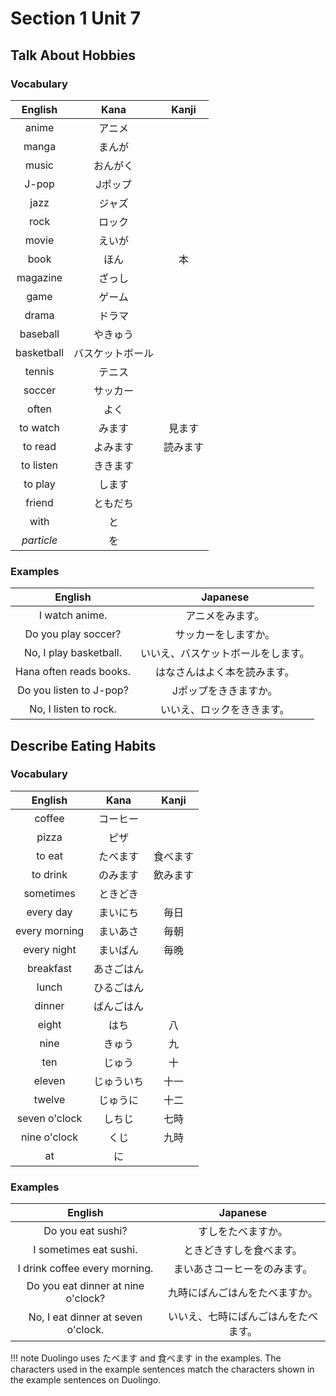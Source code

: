 # Section 1 Unit 7
## Talk About Hobbies
### Vocabulary
| English | Kana | Kanji |
|:-------:|:----:|:-----:|
| anime | アニメ | |
| manga | まんが | |
| music | おんがく | |
| J-pop | Jポップ | |
| jazz | ジャズ | |
| rock | ロック | |
| movie | えいが | |
| book | ほん | 本 |
| magazine | ざっし | |
| game | ゲーム | |
| drama | ドラマ | |
| baseball | やきゅう | |
| basketball | バスケットボール | |
| tennis | テニス | |
| soccer | サッカー | |
| often | よく | |
| to watch | みます | 見ます |
| to read | よみます | 読みます |
| to listen | ききます | |
| to play | します | |
| friend | ともだち | |
| with | と | |
| *particle* | を | |

### Examples
| English | Japanese |
|:-------:|:--------:|
| I watch anime. | アニメをみます。 |
| Do you play soccer? | サッカーをしますか。 |
| No, I play basketball. | いいえ、バスケットボールをします。 |
| Hana often reads books. | はなさんはよく本を読みます。 |
| Do you listen to J-pop? | Jポップをききますか。 |
| No, I listen to rock. | いいえ、ロックをききます。 |

## Describe Eating Habits
### Vocabulary
| English | Kana | Kanji |
|:-------:|:----:|:-----:|
| coffee | コーヒー | |
| pizza | ピザ | |
| to eat | たべます | 食べます |
| to drink | のみます | 飲みます |
| sometimes | ときどき | |
| every day | まいにち | 毎日 |
| every morning | まいあさ | 毎朝 |
| every night | まいばん | 毎晩 |
| breakfast | あさごはん | |
| lunch | ひるごはん | |
| dinner | ばんごはん | |
| eight | はち | 八 |
| nine | きゅう | 九 |
| ten | じゅう | 十 |
| eleven | じゅういち | 十一 |
| twelve | じゅうに | 十二 |
| seven o'clock | しちじ | 七時 |
| nine o'clock | くじ | 九時 |
| at | に | |

### Examples
| English | Japanese |
|:-------:|:--------:|
| Do you eat sushi? | すしをたべますか。 |
| I sometimes eat sushi. | ときどきすしを食べます。 |
| I drink coffee every morning. | まいあさコーヒーをのみます。 |
| Do you eat dinner at nine o'clock? | 九時にばんごはんをたべますか。 |
| No, I eat dinner at seven o'clock. | いいえ、七時にばんごはんをたべます。 |

!!! note
    Duolingo uses たべます and 食べます in the examples. The characters used in the
    example sentences match the characters shown in the example sentences on
    Duolingo.
